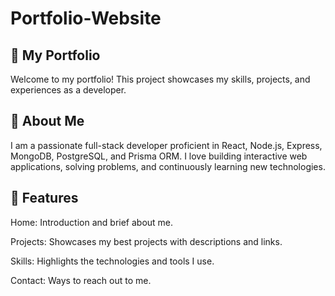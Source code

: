 # Portfolio-Website
## 🚀 My Portfolio
Welcome to my portfolio! This project showcases my skills, projects, and experiences as a developer.

## 📝 About Me
I am a passionate full-stack developer proficient in React, Node.js, Express, MongoDB, PostgreSQL, and Prisma ORM. I love building interactive web applications, solving problems, and continuously learning new technologies.

## 📌 Features
Home: Introduction and brief about me.

Projects: Showcases my best projects with descriptions and links.

Skills: Highlights the technologies and tools I use.

Contact: Ways to reach out to me.

